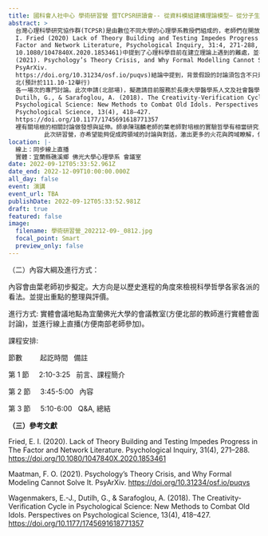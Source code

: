 ```yaml
---
title: 國科會人社中心 學術研習營 暨TCPSR研讀會-- 從資料模組建構理論模型— 從分子生物學實作談起
abstract: >
  台灣心理科學研究協作群(TCPSR)是由數位不同大學的心理學系教授們組成的，老師們在開放科學相關議題上有相似的理念，希望可以提高台灣心理學界對於開放科學的關注。近年心理學界也是不少學者提出的議題，並提出經典實驗無法重現的危機，TCPSR的老師們面對這樣的問題，希望透過建立平台、講座推廣開放科學的理念和實踐。近期TCPSR的老師們讀書會的文本(Eiko
  I. Fried (2020) Lack of Theory Building and Testing Impedes Progress in The
  Factor and Network Literature, Psychological Inquiry, 31:4, 271-288, DOI:
  10.1080/1047840X.2020.1853461)中提到了心理科學目前在建立理論上遇到的難處，並在參考的文章(Maatman, F. O.
  (2021). Psychology’s Theory Crisis, and Why Formal Modelling Cannot Solve It.
  PsyArXiv.
  https://doi.org/10.31234/osf.io/puqvs)結論中提到，背景假設的討論須包含不只是理論，還有哲學。經過讀書會的討論，大家對於科學哲學的理論建立感到很有興趣，希望更了解科學哲學。繼本學期(111.3-6)進行了成大歷史系區曣中老師及中正哲學系陳瑞麟老師的演講後，學員們仍意猶未盡，希望藉由繼續邀請更多相關背景的老師來加入討論。因此此次希望能藉由人社中心補助研習營的方式，進行南(預計於112.2-4舉行)
  北(預計於111.10-12舉行)
  各一場次的專門討論。此次申請(北部場)，擬邀請目前服務於長庚大學醫學系人文及社會醫學科的葉筱凡助理教授，針對參考文獻中Wagenmakers, E.-J.,
  Dutilh, G., & Sarafoglou, A. (2018). The Creativity-Verification Cycle in
  Psychological Science: New Methods to Combat Old Idols. Perspectives on
  Psychological Science, 13(4), 418–427.
  https://doi.org/10.1177/1745691618771357
  裡有關培根的相關討論做發想與延伸。師承陳瑞麟老師的葉老師對培根的實驗哲學有相當研究，並也對各領域內的相關科學哲學討論多所涉獵，故能對心理學界的理論及重複危機提出其個人的獨到見解。
          此次研習營，亦希望能夠促成跨領域的討論與對話，激出更多的火花與跨域瞭解，俾利未來對彼此及增進對自我領域(長處與不足之處)的瞭解，從不同的角度提出不同規模的解方或行動方案。
location: |-
  線上：同步線上直播
  實體：宜蘭縣礁溪鄉 佛光大學心理學系 會議室  
date: 2022-09-12T05:33:52.961Z
date_end: 2022-12-09T10:00:00.000Z
all_day: false
event: 演講
event_url: TBA
publishDate: 2022-09-12T05:33:52.981Z
draft: true
featured: false
image:
  filename: 學術研習營_202212-09-_0812.jpg
  focal_point: Smart
  preview_only: false
---
```

（二）內容大綱及進行方式：

內容會由葉老師初步擬定。大方向是以歷史進程的角度來檢視科學哲學各家各派的看法。並提出重點的整理與評價。

進行方式: 實體會議地點為宜蘭佛光大學的會議教室(方便北部的教師進行實體會面討論)，並進行線上直播(方便南部老師參加)。

課程安排:

節數         起訖時間   備註

第 1 節     2:10-3:25   前言、課程簡介

第 2 節     3:45-5:00   內容

第 3 節     5:10-6:00   Q&A, 總結

**（三）參考文獻**

Fried, E. I. (2020). Lack of Theory Building and Testing Impedes Progress in The Factor and Network Literature. Psychological Inquiry, 31(4), 271–288. <https://doi.org/10.1080/1047840X.2020.1853461>

Maatman, F. O. (2021). Psychology’s Theory Crisis, and Why Formal Modeling Cannot Solve It. PsyArXiv. <https://doi.org/10.31234/osf.io/puqvs>

Wagenmakers, E.-J., Dutilh, G., & Sarafoglou, A. (2018). The Creativity-Verification Cycle in Psychological Science: New Methods to Combat Old Idols. Perspectives on Psychological Science, 13(4), 418–427. <https://doi.org/10.1177/1745691618771357>